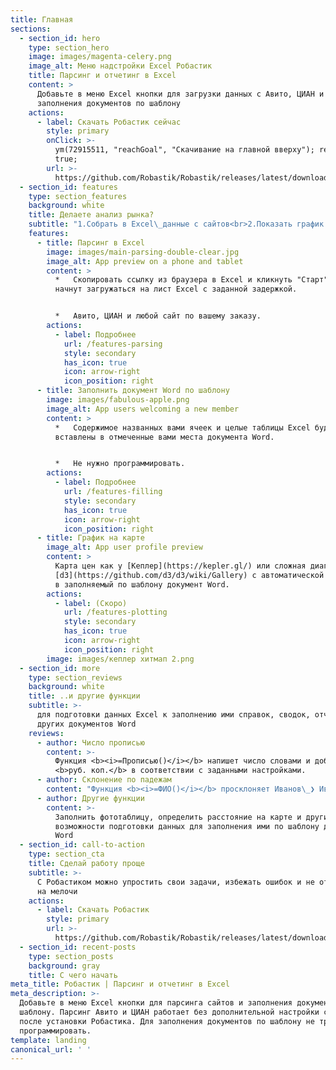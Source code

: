 ```yaml
---
title: Главная
sections:
  - section_id: hero
    type: section_hero
    image: images/magenta-celery.png
    image_alt: Меню надстройки Excel Робастик
    title: Парсинг и отчетинг в Excel
    content: >
      Добавьте в меню Excel кнопки для загрузки данных с Авито, ЦИАН и для
      заполнения документов по шаблону
    actions:
      - label: Скачать Робастик сейчас
        style: primary
        onClick: >-
          ym(72915511, "reachGoal", "Скачивание на главной вверху"); return
          true;
        url: >-
          https://github.com/Robastik/Robastik/releases/latest/download/Robastik.for.Excel.64-bit.zip
  - section_id: features
    type: section_features
    background: white
    title: Делаете анализ рынка?
    subtitle: "1.Собрать в Excel\_данные с сайтов<br>2.Показать график на карте<br>3.Отправить результаты в Word"
    features:
      - title: Парсинг в Excel
        image: images/main-parsing-double-clear.jpg
        image_alt: App preview on a phone and tablet
        content: >
          *   Скопировать ссылку из браузера в Excel и кликнуть "Старт". Данные
          начнут загружаться на лист Excel с заданной задержкой.


          *   Авито, ЦИАН и любой сайт по вашему заказу.
        actions:
          - label: Подробнее
            url: /features-parsing
            style: secondary
            has_icon: true
            icon: arrow-right
            icon_position: right
      - title: Заполнить документ Word по шаблону
        image: images/fabulous-apple.png
        image_alt: App users welcoming a new member
        content: >
          *   Содержимое названных вами ячеек и целые таблицы Excel будут
          вставлены в отмеченные вами места документа Word.


          *   Не нужно программировать.
        actions:
          - label: Подробнее
            url: /features-filling
            style: secondary
            has_icon: true
            icon: arrow-right
            icon_position: right
      - title: График на карте
        image_alt: App user profile preview
        content: >
          Карта цен как у [Кеплер](https://kepler.gl/) или сложная диаграмма как
          [d3](https://github.com/d3/d3/wiki/Gallery) с автоматической вставкой
          в заполняемый по шаблону документ Word.
        actions:
          - label: (Скоро)
            url: /features-plotting
            style: secondary
            has_icon: true
            icon: arrow-right
            icon_position: right
        image: images/кеплер хитмап 2.png
  - section_id: more
    type: section_reviews
    background: white
    title: ..и другие функции
    subtitle: >-
      для подготовки данных Excel к заполнению ими справок, сводок, отчетов и
      других документов Word
    reviews:
      - author: Число прописью
        content: >-
          Функция <b><i>=Прописью()</i></b> напишет число словами и добавит
          <b>руб. коп.</b> в соответствии с заданными настройками.
      - author: Склонение по падежам
        content: "Функция <b><i>=ФИО()</i></b> просклоняет Иванов\_❯ Иванову\_❯ Иванова, сократит инициалы\_и обратится <i>уважаем<b>ый -ая</b></i>."
      - author: Другие функции
        content: >-
          Заполнить фототаблицу, определить расстояние на карте и другие
          возможности подготовки данных для заполнения ими по шаблону документов
          Word
  - section_id: call-to-action
    type: section_cta
    title: Сделай работу проще
    subtitle: >-
      С Робастиком можно упростить свои задачи, избежать ошибок и не отвлекаться
      на мелочи
    actions:
      - label: Скачать Робастик
        style: primary
        url: >-
          https://github.com/Robastik/Robastik/releases/latest/download/Robastik.for.Excel.64-bit.zip
  - section_id: recent-posts
    type: section_posts
    background: gray
    title: С чего начать
meta_title: Робастик | Парсинг и отчетинг в Excel
meta_description: >-
  Добавьте в меню Excel кнопки для парсинга сайтов и заполнения документов по
  шаблону. Парсинг Авито и ЦИАН работает без дополнительной настройки сразу
  после установки Робастика. Для заполнения документов по шаблону не требуется
  программировать.
template: landing
canonical_url: ' '
---
```

